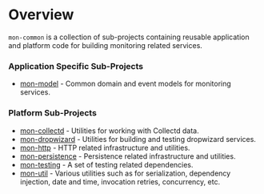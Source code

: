 # Overview

`mon-common` is a collection of sub-projects containing reusable application and platform code for building monitoring related services.

### Application Specific Sub-Projects

* [mon-model](https://git.hpcloud.net/mon/mon-common/tree/master/java/mon-model) - Common domain and event models for monitoring services.

### Platform Sub-Projects

* [mon-collectd](https://git.hpcloud.net/mon/mon-common/tree/master/java/mon-collectd) - Utilities for working with Collectd data.
* [mon-dropwizard](https://git.hpcloud.net/mon/mon-common/tree/master/java/mon-dropwizard) - Utilities for building and testing dropwizard services.
* [mon-http](https://git.hpcloud.net/mon/mon-common/tree/master/java/mon-http) - HTTP related infrastructure and utilities.
* [mon-persistence](https://git.hpcloud.net/mon/mon-common/tree/master/java/mon-persistence) - Persistence related infrastructure and utilities.
* [mon-testing](https://git.hpcloud.net/mon/mon-common/tree/master/java/mon-testing) - A set of testing related dependencies.
* [mon-util](https://git.hpcloud.net/mon/mon-common/tree/master/java/mon-util) - Various utilities such as for serialization, dependency injection, date and time, invocation retries, concurrency, etc.